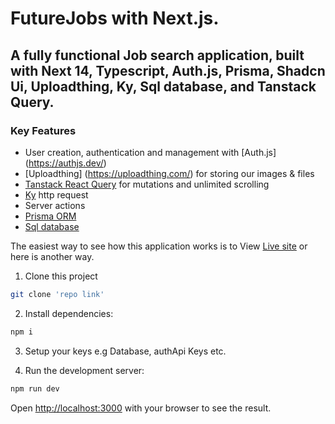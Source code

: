 # FutureJobs with Next.js.

## A fully functional Job search application, built with Next 14, Typescript, Auth.js, Prisma, Shadcn Ui, Uploadthing, Ky, Sql database, and Tanstack Query.

### Key Features

- User creation, authentication and management with [Auth.js] (https://authjs.dev/)
- [Uploadthing] (https://uploadthing.com/) for storing our images & files
- [Tanstack React Query](https://tanstack.com/query/latest) for mutations and unlimited scrolling
- [Ky](https://www.npmjs.com/package/ky) http request
- Server actions
- [Prisma ORM](https://next-auth.js.org/v3/adapters/prisma)
- [Sql database](https://aiven.io/)

The easiest way to see how this application works is to View [Live site](https://vercel.com) or here is another way.

1. Clone this project

```bash
git clone 'repo link'

```

2. Install dependencies:

```bash
npm i

```

3. Setup your keys e.g Database, authApi Keys etc.

4. Run the development server:

```bash
npm run dev

```

Open [http://localhost:3000](http://localhost:3000) with your browser to see the result.

